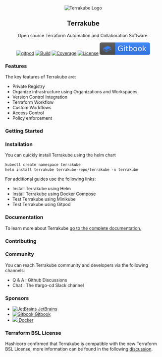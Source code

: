 <br/>
<div id="terrakube" align="center">
    <br />
    <img src="https://avatars.githubusercontent.com/u/80990539?s=200&v=4" alt="Terrakube Logo" width="100"/>
    <h2 border="0">Terrakube</h2>
    <p>Open source Terraform Automation and Collaboration Software.</p>
</div>

<div id="badges" align="center">

[![gitpod](https://img.shields.io/badge/Gitpod-ready--to--code-blue?logo=gitpod&style=flat-square)](https://gitpod.io/#https://github.com/AzBuilder/terrakube)
[![Build](https://github.com/AzBuilder/azb-server/actions/workflows/pull_request.yml/badge.svg)](https://github.com/AzBuilder/azb-server/actions/workflows/pull_request.yml)
[![Coverage](https://sonarcloud.io/api/project_badges/measure?project=AzBuilder_azb-server&metric=coverage)](https://sonarcloud.io/dashboard?id=AzBuilder_azb-server)
[![License](https://img.shields.io/badge/License-Apache%202.0-blue.svg)](https://github.com/AzBuilder/azb-server/blob/main/LICENSE)
[![gitbook](https://raw.githubusercontent.com/aleen42/badges/master/src/gitbook_2.svg)](https://gitpod.io/#https://github.com/AzBuilder/terrakube)


</div>



### Features
The key features of Terrakube are:
- Private Registry
- Organize infrastructure using Organizations and Workspaces
- Version Control Integration
- Terraform Workflow
- Custom Workflows
- Access Control
- Policy enforcement
  

### Getting Started

### Installation

You can quickly install Terrakube using the helm chart

```
kubectl create namespace terrakube
helm install terrakube terrakube-repo/terrakube -n terrakube
```

For additional guides use the following links:

- Install Terrakube using Helm
- Install Terrakube using Docker Compose
- Test Terrakube using Minikube
- Test Terrakube using Gitpod

### Documentation
To learn more about Terrakube [go to the complete documentation.](https://docs.terrakube.io/) 

### Contributing

### Community
You can reach Terrakube community and developers via the following channels:

- Q & A : Github Discussions
- Chat : The #argo-cd Slack channel
  
### Sponsors

- [<img src="https://resources.jetbrains.com/storage/products/company/brand/logos/jb_beam.svg" alt="JetBrains" width="32"> JetBrains](https://jb.gg/OpenSource)
- [<img src="https://uploads-ssl.webflow.com/5c349f90a3cd4515d0564552/5c66e5b48238e30e170da3be_logo.svg" alt="Gitbook" width="32"> Gitbook](https://www.gitbook.com/)
- [<img src="https://github.com/AzBuilder/terrakube/assets/27365102/e5977550-eb4f-4519-9aa8-293e5660f873" width="32"> Docker](https://www.docker.com/)

### Terraform BSL License
Hashicorp confirmed that Terrakube is compatible with the new Terraform BSL License, more information can be found in the following [discussion](https://github.com/orgs/AzBuilder/discussions/467).
